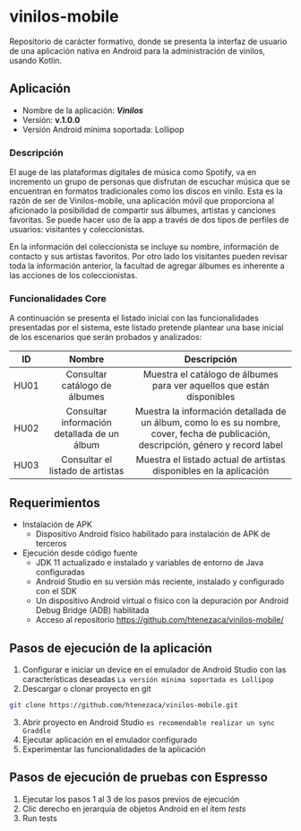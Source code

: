 # vinilos-mobile
Repositorio de carácter formativo, donde se presenta la interfaz de usuario de una aplicación nativa en Android para la administración de vinilos, usando Kotlin.

## Aplicación 
- Nombre de la aplicación: **_Vinilos_**
- Versión: **v.1.0.0**
- Versión Android mínima soportada: Lollipop

### Descripción

El auge de las plataformas digitales de música como Spotify, va en incremento un grupo de personas que disfrutan de escuchar música que se encuentran en formatos tradicionales como los discos en vinilo. Esta es la razón de ser de Vinilos-mobile, una aplicación móvil que proporciona al aficionado la posibilidad de compartir sus álbumes, artistas y canciones favoritas. Se puede hacer uso de la app a través de dos tipos de perfiles de usuarios: visitantes y coleccionistas.

En la información del coleccionista se incluye su nombre, información de contacto y sus artistas favoritos. Por otro lado los visitantes pueden revisar toda la información anterior, la facultad de agregar álbumes es inherente a las acciones de los coleccionistas.

### Funcionalidades Core

A continuación se presenta el listado inicial con las funcionalidades presentadas por el sistema, este listado pretende plantear una base inicial de los escenarios que serán probados y analizados:

| ID |    Nombre   | Descripción | 
|:--------------:|:--------------------:|:--------------------:|
| HU01         | Consultar catálogo de álbumes | Muestra el catálogo de álbumes para ver aquellos que están disponibles | 
| HU02         | Consultar información detallada de un álbum   |  Muestra la información detallada de un álbum, como lo es su nombre, cover, fecha de publicación, descripción, género y record label |
| HU03         | Consultar el listado de artistas | Muestra el listado actual de artistas disponibles en la aplicación |

## Requerimientos

* Instalación de APK
  * Dispositivo Android físico habilitado para instalación de APK de terceros
* Ejecución desde código fuente
  * JDK 11 actualizado e instalado y variables de entorno de Java configuradas
  * Android Studio en su versión más reciente, instalado y configurado con el SDK
  * Un dispositivo Android virtual o físico con la depuración por Android Debug Bridge (ADB) habilitada
  * Acceso al repositorio https://github.com/htenezaca/vinilos-mobile/ 

## Pasos de ejecución de la aplicación

1. Configurar e iniciar un device en el emulador de Android Studio con las características deseadas 
``` La versión mínima soportada es Lollipop ```
2. Descargar o clonar proyecto en git
```bash
git clone https://github.com/htenezaca/vinilos-mobile.git
```
3. Abrir proyecto en Android Studio
``` es recomendable realizar un sync Graddle ```
4. Ejecutar aplicación en el emulador configurado
5. Experimentar las funcionalidades de la aplicación

## Pasos de ejecución de pruebas con Espresso

1. Ejecutar los pasos 1 al 3 de los pasos previos de ejecución
2. Clic derecho en jerarquía de objetos Android en el ítem _tests_
3. Run tests
